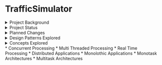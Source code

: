 # TrafficSimulator

<details>
<summary>Project Background</summary>
The Capstone Project for the Computer Science program at UMGC.
A concurrent Java program written using Threads, Listeners, and Event Handlers.
TrafficLightDescription.PDF is where interested parties may find additional assignment details. 
</details>

<details>
<summary>Project Status</summary>
This project has completed development.
</details>

<details>
<summary>Planned Changes</summary>
There are currently no planned changes for this project.  
</details>

<details>
<summary>Design Patterns Explored</summary>
  - Builder Pattern
  - Command Pattern
  - Singleton Pattern
  - Strategy Pattern
  - MVC Pattern
</details>

<details>
<summary>Concepts Explored</summary>
<summary>Processing</summary>
</details>
  * Concurrent Processing
  * Multi Threaded Processing
  * Real Time Processing
</details>
  * Distributed Applications
  * Monolothic Applications  
  * Monotask Architectures
  * Multitask Architectures
</details>
  







